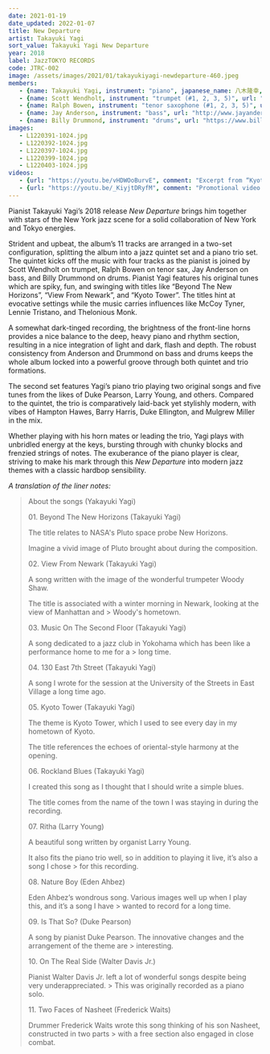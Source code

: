 ```yaml
---
date: 2021-01-19
date_updated: 2022-01-07
title: New Departure
artist: Takayuki Yagi
sort_value: Takayuki Yagi New Departure
year: 2018
label: JazzTOKYO RECORDS
code: JTRC-002
image: /assets/images/2021/01/takayukiyagi-newdeparture-460.jpeg
members:
   - {name: Takayuki Yagi, instrument: "piano", japanese_name: 八木隆幸, url: "https://yagitakayuki.com/"}
   - {name: Scott Wendholt, instrument: "trumpet (#1, 2, 3, 5)", url: "https://www.scottwendholt.net/"}
   - {name: Ralph Bowen, instrument: "tenor saxophone (#1, 2, 3, 5)", url: "http://www.ralphbowen.com/"}
   - {name: Jay Anderson, instrument: "bass", url: "http://www.jayandersonbass.com/"}
   - {name: Billy Drummond, instrument: "drums", url: "https://www.billydrummonddrums.com/"}
images:
   - L1220391-1024.jpg
   - L1220392-1024.jpg
   - L1220397-1024.jpg
   - L1220399-1024.jpg
   - L1220403-1024.jpg
videos: 
   - {url: "https://youtu.be/vHDWOoBurvE", comment: "Excerpt from “Kyoto Tower”, the fifth track on this album"}
   - {url: "https://youtu.be/_KiyjtDRyfM", comment: "Promotional video for this album"}
---
```

Pianist Takayuki Yagi’s 2018 release *New Departure* brings him together with stars of the New York jazz scene for a solid collaboration of New York and Tokyo energies.

Strident and upbeat, the album’s 11 tracks are arranged in a two-set configuration, splitting the album into a jazz quintet set and a piano trio set. The quintet kicks off the music with four tracks as the pianist is joined by Scott Wendholt on trumpet, Ralph Bowen on tenor sax, Jay Anderson on bass, and Billy Drummond on drums. Pianist Yagi features his original tunes which are spiky, fun, and swinging with titles like “Beyond The New Horizons”, “View From Newark”, and “Kyoto Tower”. The titles hint at evocative settings while the music carries influences like McCoy Tyner, Lennie Tristano, and Thelonious Monk.

A somewhat dark-tinged recording, the brightness of the front-line horns provides a nice balance to the deep, heavy piano and rhythm section, resulting in a nice integration of light and dark, flash and depth. The robust consistency from Anderson and Drummond on bass and drums keeps the whole album locked into a powerful groove through both quintet and trio formations.

The second set features Yagi’s piano trio playing two original songs and five tunes from the likes of Duke Pearson, Larry Young, and others. Compared to the quintet, the trio is comparatively laid-back yet stylishly modern, with vibes of Hampton Hawes, Barry Harris, Duke Ellington, and Mulgrew Miller in the mix.

Whether playing with his horn mates or leading the trio, Yagi plays with unbridled energy at the keys, bursting through with chunky blocks and frenzied strings of notes. The exuberance of the piano player is clear, striving to make his mark through this *New Departure* into modern jazz themes with a classic hardbop sensibility.

*A translation of the liner notes:*

> About the songs (Yakayuki Yagi)
> 
> 01\. Beyond The New Horizons (Takayuki Yagi)
> 
> The title relates to NASA's Pluto space probe New Horizons.
> 
> Imagine a vivid image of Pluto brought about during the composition.
> 
> 02\. View From Newark (Takayuki Yagi)
> 
> A song written with the image of the wonderful trumpeter Woody Shaw.
> 
> The title is associated with a winter morning in Newark, looking at the view of Manhattan and > Woody's hometown.
> 
> 03\. Music On The Second Floor (Takayuki Yagi)
> 
> A song dedicated to a jazz club in Yokohama which has been like a performance home to me for a > long time.
> 
> 04\. 130 East 7th Street (Takayuki Yagi)
> 
> A song I wrote for the session at the University of the Streets in East Village a long time ago.
> 
> 05\. Kyoto Tower (Takayuki Yagi)
> 
> The theme is Kyoto Tower, which I used to see every day in my hometown of Kyoto.
> 
> The title references the echoes of oriental-style harmony at the opening.
> 
> 06\. Rockland Blues (Takayuki Yagi)
> 
> I created this song as I thought that I should write a simple blues.
> 
> The title comes from the name of the town I was staying in during the recording.
> 
> 07\. Ritha (Larry Young)
> 
> A beautiful song written by organist Larry Young.
> 
> It also fits the piano trio well, so in addition to playing it live, it’s also a song I chose > for this recording.
> 
> 08\. Nature Boy (Eden Ahbez)
> 
> Eden Ahbez’s wondrous song. Various images well up when I play this, and it’s a song I have > wanted to record for a long time.
> 
> 09\. Is That So? (Duke Pearson)
> 
> A song by pianist Duke Pearson. The innovative changes and the arrangement of the theme are > interesting.
> 
> 10\. On The Real Side (Walter Davis Jr.)
> 
> Pianist Walter Davis Jr. left a lot of wonderful songs despite being very underappreciated. > This was originally recorded as a piano solo.
> 
> 11\. Two Faces of Nasheet (Frederick Waits)
> 
> Drummer Frederick Waits wrote this song thinking of his son Nasheet, constructed in two parts > with a free section also engaged in close combat.
>




